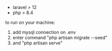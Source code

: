 -   laravel > 12
-   php > 8.4

to run on your machine:

1. add mysql connection on .env
2. enter command "php artisan migrate --seed"
3. and "php artisan serve"
